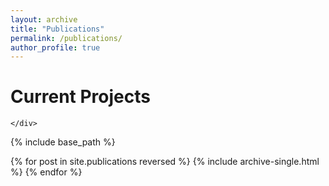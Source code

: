 ```yaml
---
layout: archive
title: "Publications"
permalink: /publications/
author_profile: true
---
```


<div class="archive">
    <h1 class="page__title">Current Projects</h1>
    <div class="list__item">
        
    </div>
</div>

{% include base_path %}

{% for post in site.publications reversed %}
  {% include archive-single.html %}
{% endfor %}
